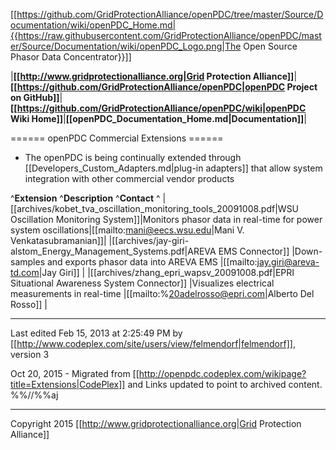 [[https://github.com/GridProtectionAlliance/openPDC/tree/master/Source/Documentation/wiki/openPDC_Home.md|{{https://raw.githubusercontent.com/GridProtectionAlliance/openPDC/master/Source/Documentation/wiki/openPDC_Logo.png|The Open Source Phasor Data Concentrator}}]]

|**[[http://www.gridprotectionalliance.org|Grid Protection Alliance]]**|**[[https://github.com/GridProtectionAlliance/openPDC|openPDC Project on GitHub]]**|**[[https://github.com/GridProtectionAlliance/openPDC/wiki|openPDC Wiki Home]]**|**[[openPDC_Documentation_Home.md|Documentation]]**|

====== openPDC Commercial Extensions ======

  * The openPDC is being continually extended through [[Developers_Custom_Adapters.md|plug-in adapters]] that allow system integration with other commercial vendor products

^**Extension**                                                                                     ^**Description**                                                ^**Contact**                                            ^
|[[archives/kobet_tva_oscillation_monitoring_tools_20091008.pdf|WSU Oscillation Monitoring System]]|Monitors phasor data in real-time for power system oscillations|[[mailto:mani@eecs.wsu.edu|Mani V. Venkatasubramanian]]|
|[[archives/jay-giri-alstom_Energy_Management_Systems.pdf|AREVA EMS Connector]]                    |Down-samples and exports phasor data into AREVA EMS            |[[mailto:jay.giri@areva-td.com|Jay Giri]]              |
|[[archives/zhang_epri_wapsv_20091008.pdf|EPRI Situational Awareness System Connector]]            |Visualizes electrical measurements in real-time                |[[mailto:%20adelrosso@epri.com|Alberto Del Rosso]]     |


----

Last edited Feb 15, 2013 at 2:25:49 PM by [[http://www.codeplex.com/site/users/view/felmendorf|felmendorf]], version 3

Oct 20, 2015 - Migrated from [[http://openpdc.codeplex.com/wikipage?title=Extensions|CodePlex]] and Links updated to point to archived content. %%//%%aj


----

Copyright 2015 [[http://www.gridprotectionalliance.org|Grid Protection Alliance]]

